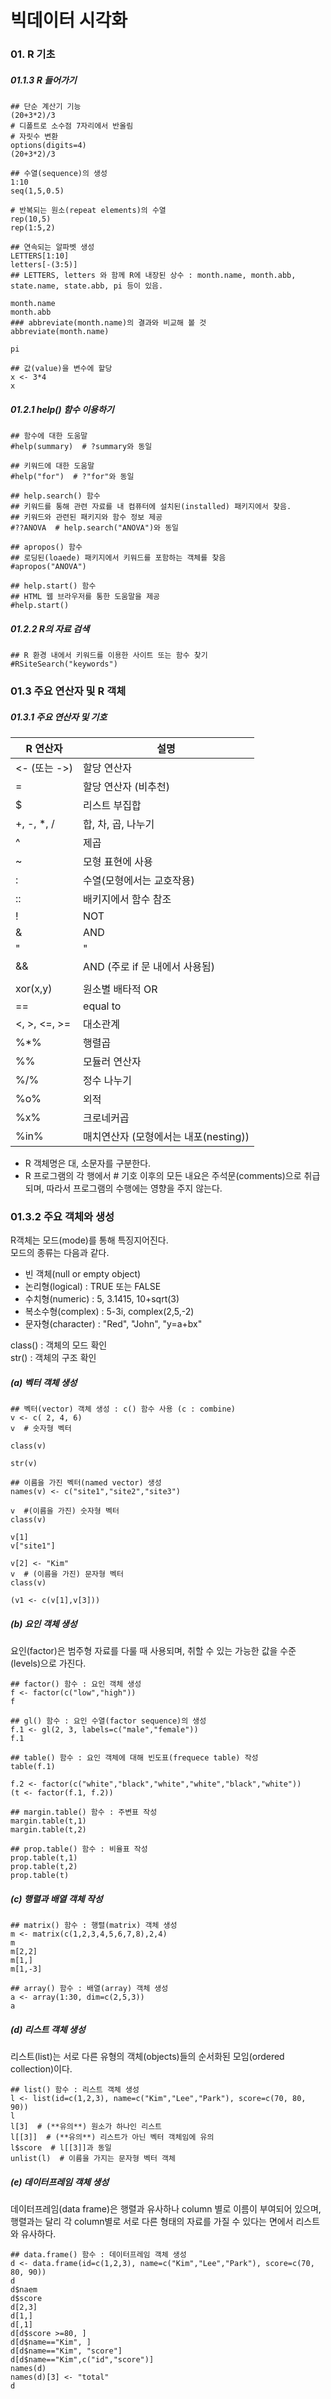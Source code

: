 # 빅데이터 시각화
### 01. R 기초
##### 01.1.3 R 들어가기
```{r basic}
## 단순 계산기 기능
(20+3*2)/3
# 디폴트로 소수점 7자리에서 반올림
# 자릿수 변환
options(digits=4)
(20+3*2)/3

## 수열(sequence)의 생성
1:10
seq(1,5,0.5)

# 반복되는 원소(repeat elements)의 수열
rep(10,5)
rep(1:5,2)

## 연속되는 알파벳 생성
LETTERS[1:10]
letters[-(3:5)]
## LETTERS, letters 와 함께 R에 내장된 상수 : month.name, month.abb, state.name, state.abb, pi 등이 있음.

month.name
month.abb
### abbreviate(month.name)의 결과와 비교해 볼 것
abbreviate(month.name)

pi

## 값(value)을 변수에 할당
x <- 3*4
x
```

##### 01.2.1 help() 함수 이용하기
```{r help}
## 함수에 대한 도움말
#help(summary)  # ?summary와 동일

## 키워드에 대한 도움말
#help("for")  # ?"for"와 동일

## help.search() 함수
## 키워드를 통해 관련 자료를 내 컴퓨터에 설치된(installed) 패키지에서 찾음.
## 키워드와 관련된 패키지와 함수 정보 제공
#??ANOVA  # help.search("ANOVA")와 동일

## apropos() 함수
## 로딩된(loaede) 패키지에서 키워드를 포함하는 객체를 찾음
#apropos("ANOVA")

## help.start() 함수
## HTML 웹 브라우저를 통한 도움말을 제공
#help.start()
```

##### 01.2.2 R의 자료 검색
```{r search}
## R 환경 내에서 키워드를 이용한 사이트 또는 함수 찾기
#RSiteSearch("keywords")
```

### 01.3 주요 연산자 및 R 객체
##### 01.3.1 주요 연산자 및 기호
R 연산자 | 설명
--- | ---
<- (또는 ->) | 할당 연산자
= | 할당 연산자 (비추천)
$ | 리스트 부집합
+, -, *, / | 합, 차, 곱, 나누기
^ | 제곱
~ | 모형 표현에 사용
: | 수열(모형에서는 교호작용)
:: | 배키지에서 함수 참조
! | NOT
& | AND
"|" | OR
&& | AND (주로 if 문 내에서 사용됨)
|| | OR (주로 if 문 내에서 사용됨)
xor(x,y) | 원소별 배타적 OR
== | equal to
<, >, <=, >= | 대소관계
%*% | 행렬곱
%% | 모듈러 연산자
%/% | 정수 나누기
%o% | 외적
%x% | 크로네커곱
%in% | 매치연산자 (모형에서는 내포(nesting))

 - R 객체명은 대, 소문자를 구분한다.  
 - R 프로그램의 각 행에서 # 기호 이후의 모든 내요은 주석문(comments)으로 취급되며, 따라서 프로그램의 수행에는 영향을 주지 않는다.  


### 01.3.2 주요 객체와 생성

  R객체는 모드(mode)를 통해 특징지어진다.  
  모드의 종류는 다음과 같다.  
  - 빈 객체(null or empty object)  
  - 논리형(logical) : TRUE 또는 FALSE  
  - 수치형(numeric) : 5, 3.1415, 10+sqrt(3)  
  - 복소수형(complex) : 5-3i, complex(2,5,-2)  
  - 문자형(character) : "Red", "John", "y=a+bx"  

  class() : 객체의 모드 확인  
  str() : 객체의 구조 확인  

##### (a) 벡터 객체 생성
```{r vector}
## 벡터(vector) 객체 생성 : c() 함수 사용 (c : combine)
v <- c( 2, 4, 6)
v  # 숫자형 벡터

class(v)

str(v)

## 이름을 가진 벡터(named vector) 생성
names(v) <- c("site1","site2","site3")

v  #(이름을 가진) 숫자형 벡터
class(v)

v[1]
v["site1"]

v[2] <- "Kim"
v  # (이름을 가진) 문자형 벡터
class(v)

(v1 <- c(v[1],v[3]))
```

##### (b) 요인 객체 생성
요인(factor)은 범주형 자료를 다룰 때 사용되며, 취할 수 있는 가능한 값을 수준(levels)으로 가진다.
```{r factor}
## factor() 함수 : 요인 객체 생성
f <- factor(c("low","high"))
f

## gl() 함수 : 요인 수열(factor sequence)의 생성
f.1 <- gl(2, 3, labels=c("male","female"))
f.1

## table() 함수 : 요인 객체에 대해 빈도표(frequece table) 작성
table(f.1)

f.2 <- factor(c("white","black","white","white","black","white"))
(t <- factor(f.1, f.2))

## margin.table() 함수 : 주변표 작성
margin.table(t,1)
margin.table(t,2)

## prop.table() 함수 : 비율표 작성
prop.table(t,1)
prop.table(t,2)
prop.table(t)
```

##### (c) 행렬과 배열 객체 작성
```{r matrix}
## matrix() 함수 : 행렬(matrix) 객체 생성
m <- matrix(c(1,2,3,4,5,6,7,8),2,4)
m
m[2,2]
m[1,]
m[1,-3]

## array() 함수 : 배열(array) 객체 생성
a <- array(1:30, dim=c(2,5,3))
a
```

##### (d) 리스트 객체 생성
리스트(list)는 서로 다른 유형의 객체(objects)들의 순서화된 모임(ordered collection)이다.
```{r list}
## list() 함수 : 리스트 객체 생성
l <- list(id=c(1,2,3), name=c("Kim","Lee","Park"), score=c(70, 80, 90))
l
l[3]  # (**유의**) 원소가 하나인 리스트
l[[3]]  # (**유의**) 리스트가 아닌 벡터 객체임에 유의
l$score  # l[[3]]과 동일
unlist(l)  # 이름을 가지는 문자형 벡터 객체
```

##### (e) 데이터프레임 객체 생성
데이터프레임(data frame)은 행렬과 유사하나 column 별로 이름이 부여되어 있으며, 행렬과는 달리 각 column별로 서로 다른 형태의 자료를 가질 수 있다는 면에서 리스트와 유사하다.
```{r dataframe}
## data.frame() 함수 : 데이터프레임 객체 생성
d <- data.frame(id=c(1,2,3), name=c("Kim","Lee","Park"), score=c(70, 80, 90))
d
d$naem
d$score
d[2,3]
d[1,]
d[,1]
d[d$score >=80, ]
d[d$name=="Kim", ]
d[d$name=="Kim", "score"]
d[d$name=="Kim",c("id","score")]
names(d)
names(d)[3] <- "total"
d
```
